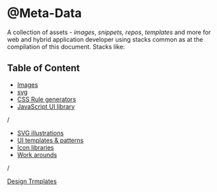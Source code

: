 # @Meta-Data
 A collection of assets - _images_, _snippets,_ _repos_, _templates_ and more for web and hybrid application developer using stacks common as at the compilation of this document. Stacks like:
 




## Table of Content 
- [Images](images.md)
- [svg](svg.md)
- [CSS Rule generators](css.md)
- [JavaScript UI library](js.md)


/




-  [SVG illustrations](svg-illustrations)
-  [UI templates & patterns](#ui-templates-&-patterns)
-  [Icon libraries](icon-libraries.md)
-  [Work arounds](#work-arounds) 
 




/


[Design Trmplates](desigb-templates.md)

















